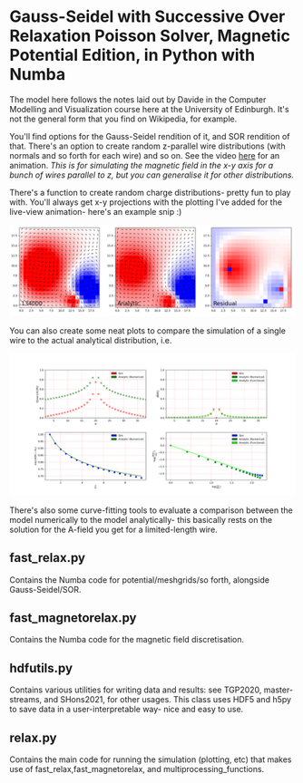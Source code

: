 # Gauss-Seidel with Successive Over Relaxation Poisson Solver, Magnetic Potential Edition, in Python with Numba
The model here follows the notes laid out by Davide in the Computer Modelling and Visualization course
here at the University of Edinburgh. It's not the general form that you find on Wikipedia, for example.

You'll find options for the Gauss-Seidel rendition of it, and SOR rendition of that. There's an option
to create random z-parallel wire distributions (with normals and so forth for each wire) and so on. See the video
[here](https://www.youtube.com/watch?v=ksZ-GeKRyag) for an animation. *This is for simulating the magnetic field in the
x-y axis for a bunch of wires parallel to z, but you can generalise it for other distributions.*

There's a function to create random charge distributions- pretty fun to play with. You'll always get x-y projections with the plotting I've added for the live-view animation- here's an example snip :) 

![alt text](https://github.com/callous4567/UoE-Projects/blob/master/SimAndVis/C3_3/wireplot.PNG)


You can also create some neat plots to compare the simulation of a single wire to the actual analytical
distribution, i.e.

![alt text](https://github.com/callous4567/UoE-Projects/blob/master/SimAndVis/C3_3/example_wireplot.png)

There's also some curve-fitting tools to evaluate a comparison between the model numerically to the model analytically- this basically rests on the solution
for the A-field you get for a limited-length wire. 


## fast_relax.py
Contains the Numba code for potential/meshgrids/so forth, alongside Gauss-Seidel/SOR.

## fast_magnetorelax.py
Contains the Numba code for the magnetic field discretisation.

## hdfutils.py 
Contains various utilities for writing data and results: see TGP2020, master-streams, and SHons2021, for other usages.
This class uses HDF5 and h5py to save data in a user-interpretable way- nice and easy to use.

## relax.py 
Contains the main code for running the simulation (plotting, etc) that 
makes use of fast_relax,fast_magnetorelax, and multiprocessing_functions.
 
